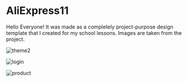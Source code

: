 # AliExpress11

Hello Everyone! It was made as a completely project-purpose design template that I created for my school lessons. Images are taken from the project.

![theme2](https://user-images.githubusercontent.com/54374012/226482388-3ca9832a-4f7f-4f8c-87c0-882244d2f549.jpg)

![login](https://user-images.githubusercontent.com/54374012/226482448-5e04dca1-44c0-4010-a4e8-0ccfb0fc5f9f.jpg)

![product](https://user-images.githubusercontent.com/54374012/226482456-542cfdb2-b653-439f-b508-2ca3d36957f7.jpg)
